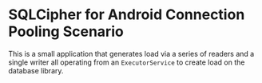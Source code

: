 # SQLCipher for Android Connection Pooling Scenario

This is a small application that generates load via a series of readers and a single writer all operating from an `ExecutorService` to create load on the database library.
